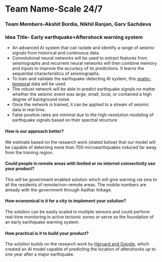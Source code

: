# Team Name-Scale 24/7

### Team Members-Akshit Bordia, Nikhil Ranjan, Garv Sachdeva
### Idea Title- Early earthquake+Aftershock warning system

- An advanced AI system that can isolate and identify a range of seismic signals from historical and continuous data.
- Convolutional neural networks will be used to extract features from seismographs and recurrent neural networks will then combine memory and inputs to improve the accuracy of its predictions. It learns the sequential characteristics of seismographs.
- To train and validate the earthquake-detecting AI system, this [spatio-temporal](https://data.noaa.gov//metaview/page?xml=NOAA/NESDIS/NGDC/MGG/Hazards/iso/xml/G012153.xml&view=getDataView&header=none) data will be used.
- The robust network will be able to predict earthquake signals no matter whether the seismic event was large, small, local, or contained a high degree of background noise. 
- Once the network is trained, it can be applied to a stream of seismic data in real time.
- False positive rates are minimal due to the high-resolution modeling of earthquake signals based on their spectral structure

#### How is our approach better?
We estimate based on the research work (stated below) that our model will be capable of detecting more than 700 microearthquakes induced far away from the training region.

#### Could people in remote areas with limited or no internet connectivity use your product?
This will be government enabled solution which will give warning via sms to all the residents of remote/non-remote areas. The mobile numbers are already with the government through Aadhar linkage.

#### How economical is it for a city to implement your solution?
The solution can be easily scaled to multiple sensors and could perform real-time monitoring in active tectonic zones or serve as the foundation of an early earthquake warning system.

#### How practical is it to build your product? 
The solution builds on the research work by [Harvard and Google](https://www.nature.com/articles/s41586-018-0438-y), which created an AI model capable of predicting the location of aftershocks up to one year after a major earthquake.



